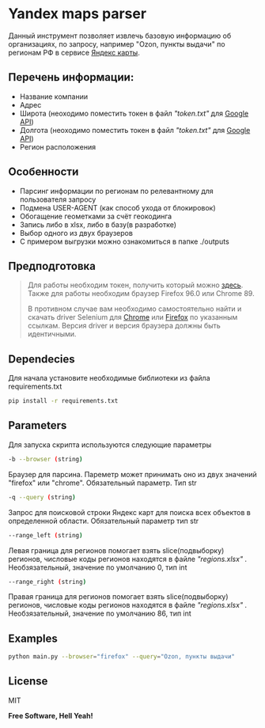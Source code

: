 # Yandex maps parser

[//]: # (## _The Last Markdown Editor, Ever_)

Данный инструмент позволяет извлечь базовую информацию об организациях, 
по запросу, например "Ozon, пункты выдачи" по регионам РФ в сервисе [Яндекс карты](https://yandex.ru/maps/?ll=84.163264%2C61.996842&z=3). 

## Перечень информации:

- Название компании
- Адрес
- Широта (неоходимо поместить токен в файл *"token.txt"* для [Google API](https://developers.google.com/maps/documentation/geocoding/overview))
- Долгота (неоходимо поместить токен в файл *"token.txt"* для [Google API](https://developers.google.com/maps/documentation/geocoding/overview))
- Регион расположения


## Особенности

- Парсинг информации по регионам по релевантному для пользователя запросу
- Подмена USER-AGENT (как способ ухода от блокировок)
- Обогащение геометками за счёт геокодинга
- Запись либо в xlsx, либо в базу(в разработке)
- Выбор одного из двух браузеров 
- С примером выгрузки можно ознакомиться в папке ./outputs

##  Предподготовка
> Для работы необходим токен, получить который можно [здесь](https://developers.google.com/maps/documentation/geocoding/start).
> Также для работы необходим браузер Firefox 96.0 или Chrome 89. 
> 
> В противном случае 
> вам необходимо самостоятельно найти и скачать driver Selenium для  [Chrome](https://chromedriver.chromium.org/downloads)
> или [Firefox](https://github.com/mozilla/geckodriver/releases) по указанным ссылкам. Версия driver
> и версия браузера должны быть идентичными.


## Dependecies

Для начала установите необходимые библиотеки из файла requirements.txt
```sh
pip install -r requirements.txt
```

## Parameters

Для запуска скрипта используются следующие параметры

```sh
-b --browser (string)
```

Браузер для парсина. Пареметр может принимать оно из двух значений "firefox" или "chrome". 
Обязательный параметр. Тип str


```sh
-q --query (string)
```

Запрос для поисковой строки Яндекс карт для поиска всех объектов в определенной области.
Обязательный параметр тип str


```sh
--range_left (string) 
```
Левая граница для регионов помогает взять slice(подвыборку) регионов, числовые коды регионов находятся в файле
*"regions.xlsx"* . Необзязательный, значение по умолчанию 0, тип int

```sh
--range_right (string) 
```
Правая граница для регионов помогает взять slice(подвыборку) регионов, числовые коды регионов находятся в файле
*"regions.xlsx"* . Необзязательный, значение по умолчанию 86, тип int


## Examples 
```sh
python main.py --browser="firefox" --query="Ozon, пункты выдачи"
```

## License

MIT

**Free Software, Hell Yeah!**


